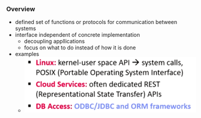 ### Overview
+ defined set of functions or protocols for communication between systems
+ interface independent of concrete implementation
	+ decoupling appllications
	+ focus on what to do instead of how it is done 
+ examples
	+ ![](../../../z_images/Pasted%20image%2020220427115156.png)